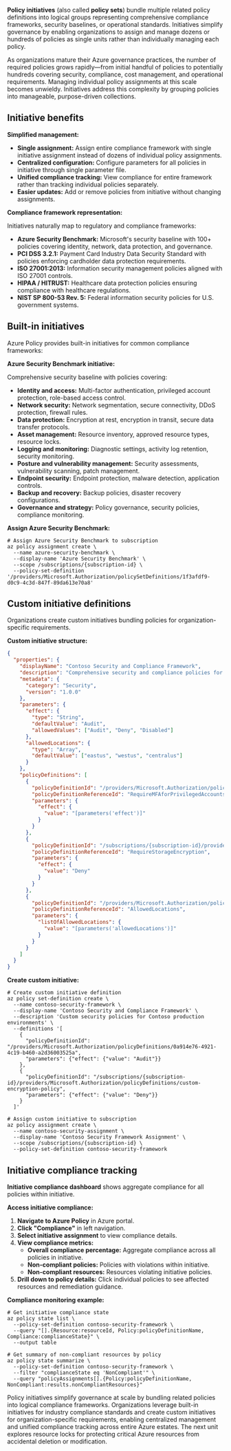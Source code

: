 **Policy initiatives** (also called **policy sets**) bundle multiple related policy definitions into logical groups representing comprehensive compliance frameworks, security baselines, or operational standards. Initiatives simplify governance by enabling organizations to assign and manage dozens or hundreds of policies as single units rather than individually managing each policy.

As organizations mature their Azure governance practices, the number of required policies grows rapidly—from initial handful of policies to potentially hundreds covering security, compliance, cost management, and operational requirements. Managing individual policy assignments at this scale becomes unwieldy. Initiatives address this complexity by grouping policies into manageable, purpose-driven collections.

## Initiative benefits

**Simplified management:**

- **Single assignment:** Assign entire compliance framework with single initiative assignment instead of dozens of individual policy assignments.
- **Centralized configuration:** Configure parameters for all policies in initiative through single parameter file.
- **Unified compliance tracking:** View compliance for entire framework rather than tracking individual policies separately.
- **Easier updates:** Add or remove policies from initiative without changing assignments.

**Compliance framework representation:**

Initiatives naturally map to regulatory and compliance frameworks:

- **Azure Security Benchmark:** Microsoft's security baseline with 100+ policies covering identity, network, data protection, and governance.
- **PCI DSS 3.2.1:** Payment Card Industry Data Security Standard with policies enforcing cardholder data protection requirements.
- **ISO 27001:2013:** Information security management policies aligned with ISO 27001 controls.
- **HIPAA / HITRUST:** Healthcare data protection policies ensuring compliance with healthcare regulations.
- **NIST SP 800-53 Rev. 5:** Federal information security policies for U.S. government systems.

## Built-in initiatives

Azure Policy provides built-in initiatives for common compliance frameworks:

**Azure Security Benchmark initiative:**

Comprehensive security baseline with policies covering:

- **Identity and access:** Multi-factor authentication, privileged account protection, role-based access control.
- **Network security:** Network segmentation, secure connectivity, DDoS protection, firewall rules.
- **Data protection:** Encryption at rest, encryption in transit, secure data transfer protocols.
- **Asset management:** Resource inventory, approved resource types, resource locks.
- **Logging and monitoring:** Diagnostic settings, activity log retention, security monitoring.
- **Posture and vulnerability management:** Security assessments, vulnerability scanning, patch management.
- **Endpoint security:** Endpoint protection, malware detection, application controls.
- **Backup and recovery:** Backup policies, disaster recovery configurations.
- **Governance and strategy:** Policy governance, security policies, compliance monitoring.

**Assign Azure Security Benchmark:**

```azurecli
# Assign Azure Security Benchmark to subscription
az policy assignment create \
  --name azure-security-benchmark \
  --display-name 'Azure Security Benchmark' \
  --scope /subscriptions/{subscription-id} \
  --policy-set-definition '/providers/Microsoft.Authorization/policySetDefinitions/1f3afdf9-d0c9-4c3d-847f-89da613e70a8'
```

## Custom initiative definitions

Organizations create custom initiatives bundling policies for organization-specific requirements.

**Custom initiative structure:**

```json
{
  "properties": {
    "displayName": "Contoso Security and Compliance Framework",
    "description": "Comprehensive security and compliance policies for Contoso production environments",
    "metadata": {
      "category": "Security",
      "version": "1.0.0"
    },
    "parameters": {
      "effect": {
        "type": "String",
        "defaultValue": "Audit",
        "allowedValues": ["Audit", "Deny", "Disabled"]
      },
      "allowedLocations": {
        "type": "Array",
        "defaultValue": ["eastus", "westus", "centralus"]
      }
    },
    "policyDefinitions": [
      {
        "policyDefinitionId": "/providers/Microsoft.Authorization/policyDefinitions/0a914e76-4921-4c19-b460-a2d36003525a",
        "policyDefinitionReferenceId": "RequireMFAforPrivilegedAccounts",
        "parameters": {
          "effect": {
            "value": "[parameters('effect')]"
          }
        }
      },
      {
        "policyDefinitionId": "/subscriptions/{subscription-id}/providers/Microsoft.Authorization/policyDefinitions/custom-encryption-policy",
        "policyDefinitionReferenceId": "RequireStorageEncryption",
        "parameters": {
          "effect": {
            "value": "Deny"
          }
        }
      },
      {
        "policyDefinitionId": "/providers/Microsoft.Authorization/policyDefinitions/e56962a6-4747-49cd-b67b-bf8b01975c4c",
        "policyDefinitionReferenceId": "AllowedLocations",
        "parameters": {
          "listOfAllowedLocations": {
            "value": "[parameters('allowedLocations')]"
          }
        }
      }
    ]
  }
}
```

**Create custom initiative:**

```azurecli
# Create custom initiative definition
az policy set-definition create \
  --name contoso-security-framework \
  --display-name 'Contoso Security and Compliance Framework' \
  --description 'Custom security policies for Contoso production environments' \
  --definitions '[
    {
      "policyDefinitionId": "/providers/Microsoft.Authorization/policyDefinitions/0a914e76-4921-4c19-b460-a2d36003525a",
      "parameters": {"effect": {"value": "Audit"}}
    },
    {
      "policyDefinitionId": "/subscriptions/{subscription-id}/providers/Microsoft.Authorization/policyDefinitions/custom-encryption-policy",
      "parameters": {"effect": {"value": "Deny"}}
    }
  ]'

# Assign custom initiative to subscription
az policy assignment create \
  --name contoso-security-assignment \
  --display-name 'Contoso Security Framework Assignment' \
  --scope /subscriptions/{subscription-id} \
  --policy-set-definition contoso-security-framework
```

## Initiative compliance tracking

**Initiative compliance dashboard** shows aggregate compliance for all policies within initiative.

**Access initiative compliance:**

1. **Navigate to Azure Policy** in Azure portal.
2. **Click "Compliance"** in left navigation.
3. **Select initiative assignment** to view compliance details.
4. **View compliance metrics:**
   - **Overall compliance percentage:** Aggregate compliance across all policies in initiative.
   - **Non-compliant policies:** Policies with violations within initiative.
   - **Non-compliant resources:** Resources violating initiative policies.
5. **Drill down to policy details:** Click individual policies to see affected resources and remediation guidance.

**Compliance monitoring example:**

```azurecli
# Get initiative compliance state
az policy state list \
  --policy-set-definition contoso-security-framework \
  --query "[].{Resource:resourceId, Policy:policyDefinitionName, Compliance:complianceState}" \
  --output table

# Get summary of non-compliant resources by policy
az policy state summarize \
  --policy-set-definition contoso-security-framework \
  --filter "complianceState eq 'NonCompliant'" \
  --query "policyAssignments[].{Policy:policyDefinitionName, NonCompliant:results.nonCompliantResources}"
```

Policy initiatives simplify governance at scale by bundling related policies into logical compliance frameworks. Organizations leverage built-in initiatives for industry compliance standards and create custom initiatives for organization-specific requirements, enabling centralized management and unified compliance tracking across entire Azure estates. The next unit explores resource locks for protecting critical Azure resources from accidental deletion or modification.
